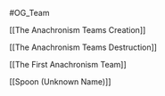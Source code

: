 #OG_Team 


[[The Anachronism Teams Creation]]

[[The Anachronism Teams Destruction]]

[[The First Anachronism Team]]


[[Spoon (Unknown Name)]]

